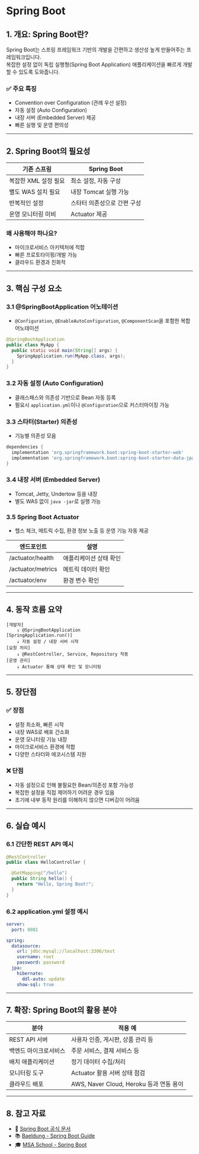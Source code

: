 # Spring Boot

## 1. 개요: Spring Boot란?

Spring Boot는 스프링 프레임워크 기반의 개발을 간편하고 생산성 높게 만들어주는 프레임워크입니다.  
복잡한 설정 없이 독립 실행형(Spring Boot Application) 애플리케이션을 빠르게 개발할 수 있도록 도와줍니다.

### ✅ 주요 특징
- Convention over Configuration (관례 우선 설정)
- 자동 설정 (Auto Configuration)
- 내장 서버 (Embedded Server) 제공
- 빠른 실행 및 운영 편의성

---

## 2. Spring Boot의 필요성

| 기존 스프링                | Spring Boot                      |
|----------------------------|----------------------------------|
| 복잡한 XML 설정 필요       | 최소 설정, 자동 구성             |
| 별도 WAS 설치 필요         | 내장 Tomcat 실행 가능            |
| 반복적인 설정              | 스타터 의존성으로 간편 구성      |
| 운영 모니터링 미비         | Actuator 제공                    |

### 왜 사용해야 하나요?
- 마이크로서비스 아키텍처에 적합
- 빠른 프로토타이핑/개발 가능
- 클라우드 환경과 친화적

---

## 3. 핵심 구성 요소

### 3.1 @SpringBootApplication 어노테이션

- `@Configuration`, `@EnableAutoConfiguration`, `@ComponentScan`을 포함한 복합 어노테이션

```java
@SpringBootApplication
public class MyApp {
  public static void main(String[] args) {
    SpringApplication.run(MyApp.class, args);
  }
}
```

### 3.2 자동 설정 (Auto Configuration)
- 클래스패스와 의존성 기반으로 Bean 자동 등록
- 필요시 `application.yml`이나 `@Configuration`으로 커스터마이징 가능

### 3.3 스타터(Starter) 의존성
- 기능별 의존성 모음

```gradle
dependencies {
  implementation 'org.springframework.boot:spring-boot-starter-web'
  implementation 'org.springframework.boot:spring-boot-starter-data-jpa'
}
```

### 3.4 내장 서버 (Embedded Server)
- Tomcat, Jetty, Undertow 등을 내장
- 별도 WAS 없이 `java -jar`로 실행 가능

### 3.5 Spring Boot Actuator
- 헬스 체크, 메트릭 수집, 환경 정보 노출 등 운영 기능 자동 제공

| 엔드포인트           | 설명                       |
|----------------------|----------------------------|
| /actuator/health     | 애플리케이션 상태 확인     |
| /actuator/metrics    | 메트릭 데이터 확인         |
| /actuator/env        | 환경 변수 확인             |

---

## 4. 동작 흐름 요약

```
[개발자] 
    ↓ @SpringBootApplication
[SpringApplication.run()] 
    ↓ 자동 설정 / 내장 서버 시작
[요청 처리] 
    ↓ @RestController, Service, Repository 작동
[운영 관리]
    ↓ Actuator 통해 상태 확인 및 모니터링
```

---

## 5. 장단점

### ✅ 장점
- 설정 최소화, 빠른 시작
- 내장 WAS로 배포 간소화
- 운영 모니터링 기능 내장
- 마이크로서비스 환경에 적합
- 다양한 스타터와 에코시스템 지원

### ❌ 단점
- 자동 설정으로 인해 불필요한 Bean/의존성 포함 가능성
- 복잡한 설정을 직접 제어하기 어려운 경우 있음
- 초기에 내부 동작 원리를 이해하지 않으면 디버깅이 어려움

---

## 6. 실습 예시

### 6.1 간단한 REST API 예시

```java
@RestController
public class HelloController {

  @GetMapping("/hello")
  public String hello() {
    return "Hello, Spring Boot!";
  }
}
```

### 6.2 application.yml 설정 예시

```yaml
server:
  port: 8081

spring:
  datasource:
    url: jdbc:mysql://localhost:3306/test
    username: root
    password: password
  jpa:
    hibernate:
      ddl-auto: update
    show-sql: true
```

---

## 7. 확장: Spring Boot의 활용 분야

| 분야                | 적용 예                                 |
|---------------------|-----------------------------------------|
| REST API 서버       | 사용자 인증, 게시판, 상품 관리 등        |
| 백엔드 마이크로서비스 | 주문 서비스, 결제 서비스 등             |
| 배치 애플리케이션   | 정기 데이터 수집/처리                   |
| 모니터링 도구       | Actuator 활용 서버 상태 점검            |
| 클라우드 배포       | AWS, Naver Cloud, Heroku 등과 연동 용이 |

---

## 8. 참고 자료

- 📘 [Spring Boot 공식 문서](https://docs.spring.io/spring-boot/docs/current/reference/html/)
- 📚 [Baeldung - Spring Boot Guide](https://www.baeldung.com/spring-boot)
- 🎓 [MSA School - Spring Boot](https://www.msaschool.io/operation/introduction/)